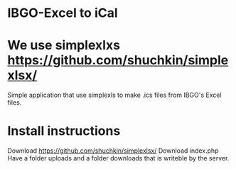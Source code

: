 # IBGO-Excel to iCal

# We use simplexlxs https://github.com/shuchkin/simplexlsx/ 

Simple application that use simplexls to make .ics files from IBGO's Excel files.

# Install instructions
Download https://github.com/shuchkin/simplexlsx/ 
Download index.php
Have a folder uploads and a folder downloads that is writeble by the server.
